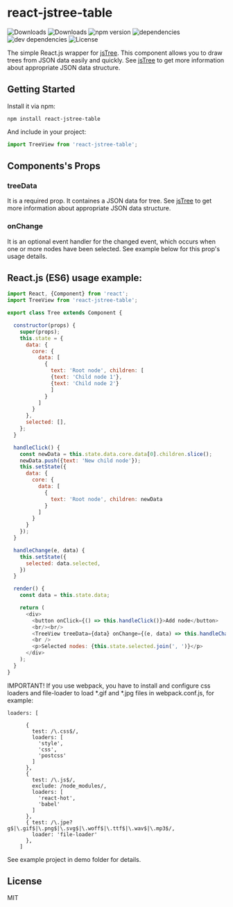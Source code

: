 # react-jstree-table

![Downloads](https://img.shields.io/npm/dm/react-jstree-table.svg)
![Downloads](https://img.shields.io/npm/dt/react-jstree-table.svg)
![npm version](https://img.shields.io/npm/v/react-jstree-table.svg)
![dependencies](https://img.shields.io/david/alwinn1977/react-jstree-table.svg)
![dev dependencies](https://img.shields.io/david/dev/alwinn1977/react-jstree-table.svg)
![License](https://img.shields.io/npm/l/react-jstree-table.svg)

The simple React.js wrapper for [jsTree](https://github.com/vakata/jstree).
This component allows you to draw trees from JSON data easily and quickly.
See [jsTree](https://github.com/vakata/jstree) to get more information
about appropriate JSON data structure.

## Getting Started

Install it via npm:

```shell
npm install react-jstree-table
```

And include in your project:

```javascript
import TreeView from 'react-jstree-table';
```

## Components's Props

### treeData

It is a required prop. It containes a JSON data for tree. See [jsTree](https://github.com/vakata/jstree) to get more information 
about appropriate JSON data structure.

### onChange

It is an optional event handler for the changed event, which occurs when one or more nodes
 have been selected. See example below for this prop's usage details.


## React.js (ES6) usage example:

```javascript
import React, {Component} from 'react';
import TreeView from 'react-jstree-table';

export class Tree extends Component {

  constructor(props) {
    super(props);
    this.state = {
      data: {
        core: {
          data: [
            {
              text: 'Root node', children: [
              {text: 'Child node 1'},
              {text: 'Child node 2'}
              ]
            }
          ]
        }
      },
      selected: [],
    };
  }

  handleClick() {
    const newData = this.state.data.core.data[0].children.slice();
    newData.push({text: 'New child node'});
    this.setState({
      data: {
        core: {
          data: [
            {
              text: 'Root node', children: newData
            }
          ]
        }
      }
    });
  }

  handleChange(e, data) {
    this.setState({
      selected: data.selected,
    })
  }

  render() {
    const data = this.state.data;

    return (
      <div>
        <button onClick={() => this.handleClick()}>Add node</button>
        <br/><br/>
        <TreeView treeData={data} onChange={(e, data) => this.handleChange(e, data)} />
        <br />
        <p>Selected nodes: {this.state.selected.join(', ')}</p>
      </div>
    );
  }
}
```

IMPORTANT! If you use webpack, you have to install and configure css loaders and file-loader to load
*.gif and *.jpg files in webpack.conf.js, for example:

```
loaders: [
     
      {
        test: /\.css$/,
        loaders: [
          'style',
          'css',
          'postcss'
        ]
      },
      {
        test: /\.js$/,
        exclude: /node_modules/,
        loaders: [
          'react-hot',
          'babel'
        ]
      },
      { test: /\.jpe?g$|\.gif$|\.png$|\.svg$|\.woff$|\.ttf$|\.wav$|\.mp3$/,
        loader: 'file-loader'
      },
    ]

```

See example project in demo folder for details.

## License

MIT
